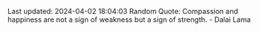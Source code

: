 Last updated: 2024-04-02 18:04:03
Random Quote: Compassion and happiness are not a sign of weakness but a sign of strength. - Dalai Lama